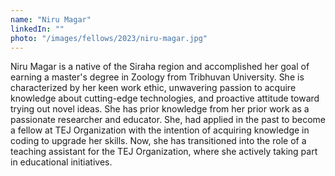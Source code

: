 ```yaml
---
name: "Niru Magar"
linkedIn: ""
photo: "/images/fellows/2023/niru-magar.jpg"
---
```


Niru Magar is a native of the Siraha region and accomplished her goal of earning a master's degree in Zoology from Tribhuvan University. She is characterized by her keen work ethic, unwavering passion to acquire knowledge about cutting-edge technologies, and proactive attitude toward trying out novel ideas. She has prior knowledge from her prior work as a passionate researcher and educator. She, had applied in the past to become a fellow at TEJ Organization with the intention of acquiring knowledge in coding to upgrade her skills. Now, she has transitioned into the role of a teaching assistant for the TEJ Organization, where she actively taking part in educational initiatives.
